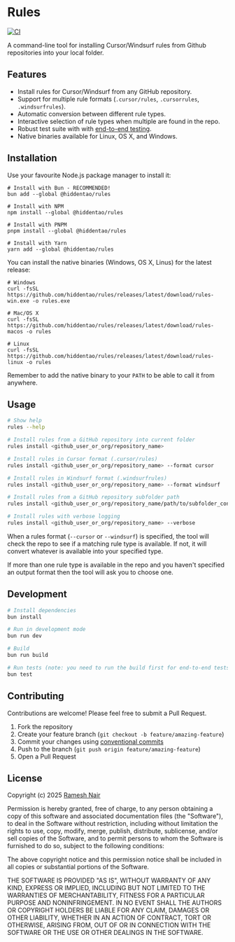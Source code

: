 # Rules

[![CI](https://github.com/hiddentao/rules/actions/workflows/ci.yml/badge.svg?branch=main)](https://github.com/hiddentao/rules/actions/workflows/ci.yml)

A command-line tool for installing Cursor/Windsurf rules from Github repositories into your local folder.

## Features

- Install rules for Cursor/Windsurf from any GitHub repository.
- Support for multiple rule formats (`.cursor/rules`, `.cursorrules`, `.windsurfrules`).
- Automatic conversion between different rule types.
- Interactive selection of rule types when multiple are found in the repo.
- Robust test suite with with [end-to-end testing](https://github.com/hiddentao/rules/blob/main/test/e2e.test.ts).
- Native binaries available for Linux, OS X, and Windows.

## Installation

Use your favourite Node.js package manager to install it:

```shell
# Install with Bun - RECOMMENDED!
bun add --global @hiddentao/rules

# Install with NPM
npm install --global @hiddentao/rules

# Install with PNPM
pnpm install --global @hiddentao/rules

# Install with Yarn
yarn add --global @hiddentao/rules
```

You can install the native binaries (Windows, OS X, Linus) for the latest release:

```shell
# Windows
curl -fsSL https://github.com/hiddentao/rules/releases/latest/download/rules-win.exe -o rules.exe

# Mac/OS X
curl -fsSL https://github.com/hiddentao/rules/releases/latest/download/rules-macos -o rules

# Linux
curl -fsSL https://github.com/hiddentao/rules/releases/latest/download/rules-linux -o rules
```

Remember to add the native binary to your `PATH` to be able to call it from anywhere.

## Usage

```bash
# Show help
rules --help

# Install rules from a GitHub repository into current folder
rules install <github_user_or_org/repository_name>

# Install rules in Cursor format (.cursor/rules)
rules install <github_user_or_org/repository_name> --format cursor 

# Install rules in Windsurf format (.windsurfrules)
rules install <github_user_or_org/repository_name> --format windsurf 

# Install rules from a GitHub repository subfolder path
rules install <github_user_or_org/repository_name/path/to/subfolder_containing_rules>

# Install rules with verbose logging
rules install <github_user_or_org/repository_name> --verbose
```

When a rules format (`--cursor` or `--windsurf`) is specified, the tool will check the repo to see if a matching rule type is available. If not, it will convert whatever is available into your specified type.

If more than one rule type is available in the repo and you haven't specified an output format then the tool will ask you to choose one.

## Development

```bash
# Install dependencies
bun install

# Run in development mode
bun run dev

# Build
bun run build

# Run tests (note: you need to run the build first for end-to-end tests to work)
bun test
```

## Contributing

Contributions are welcome! Please feel free to submit a Pull Request.

1. Fork the repository
2. Create your feature branch (`git checkout -b feature/amazing-feature`)
3. Commit your changes using [conventional commits](https://www.conventionalcommits.org/en/v1.0.0/)
4. Push to the branch (`git push origin feature/amazing-feature`)
5. Open a Pull Request

## License

Copyright (c) 2025 [Ramesh Nair](https://github.com/hiddentao)

Permission is hereby granted, free of charge, to any person obtaining a copy
of this software and associated documentation files (the "Software"), to deal
in the Software without restriction, including without limitation the rights
to use, copy, modify, merge, publish, distribute, sublicense, and/or sell
copies of the Software, and to permit persons to whom the Software is
furnished to do so, subject to the following conditions:

The above copyright notice and this permission notice shall be included in all
copies or substantial portions of the Software.

THE SOFTWARE IS PROVIDED "AS IS", WITHOUT WARRANTY OF ANY KIND, EXPRESS OR
IMPLIED, INCLUDING BUT NOT LIMITED TO THE WARRANTIES OF MERCHANTABILITY,
FITNESS FOR A PARTICULAR PURPOSE AND NONINFRINGEMENT. IN NO EVENT SHALL THE
AUTHORS OR COPYRIGHT HOLDERS BE LIABLE FOR ANY CLAIM, DAMAGES OR OTHER
LIABILITY, WHETHER IN AN ACTION OF CONTRACT, TORT OR OTHERWISE, ARISING FROM,
OUT OF OR IN CONNECTION WITH THE SOFTWARE OR THE USE OR OTHER DEALINGS IN THE
SOFTWARE. 
